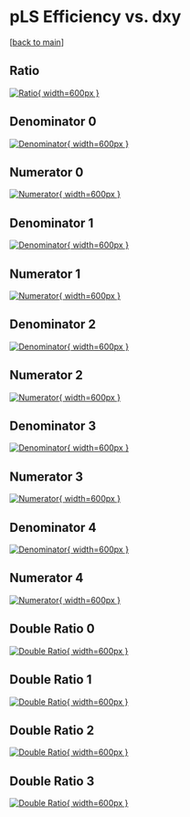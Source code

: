 # pLS Efficiency vs. dxy

[[back to main](./)]



## Ratio

[![Ratio](../mtv/var/pLS_vtr_11_1_eff_dxy.png){ width=600px }](../mtv/var/pLS_vtr_11_1_eff_dxy.pdf)

## Denominator 0

[![Denominator](../mtv/den/pLS_vtr_11_1_eff_dxy_den0.png){ width=600px }](../mtv/den/pLS_vtr_11_1_eff_dxy_den0.pdf)

## Numerator 0

[![Numerator](../mtv/num/pLS_vtr_11_1_eff_dxy_num0.png){ width=600px }](../mtv/num/pLS_vtr_11_1_eff_dxy_num0.pdf)

## Denominator 1

[![Denominator](../mtv/den/pLS_vtr_11_1_eff_dxy_den1.png){ width=600px }](../mtv/den/pLS_vtr_11_1_eff_dxy_den1.pdf)

## Numerator 1

[![Numerator](../mtv/num/pLS_vtr_11_1_eff_dxy_num1.png){ width=600px }](../mtv/num/pLS_vtr_11_1_eff_dxy_num1.pdf)

## Denominator 2

[![Denominator](../mtv/den/pLS_vtr_11_1_eff_dxy_den2.png){ width=600px }](../mtv/den/pLS_vtr_11_1_eff_dxy_den2.pdf)

## Numerator 2

[![Numerator](../mtv/num/pLS_vtr_11_1_eff_dxy_num2.png){ width=600px }](../mtv/num/pLS_vtr_11_1_eff_dxy_num2.pdf)

## Denominator 3

[![Denominator](../mtv/den/pLS_vtr_11_1_eff_dxy_den3.png){ width=600px }](../mtv/den/pLS_vtr_11_1_eff_dxy_den3.pdf)

## Numerator 3

[![Numerator](../mtv/num/pLS_vtr_11_1_eff_dxy_num3.png){ width=600px }](../mtv/num/pLS_vtr_11_1_eff_dxy_num3.pdf)

## Denominator 4

[![Denominator](../mtv/den/pLS_vtr_11_1_eff_dxy_den4.png){ width=600px }](../mtv/den/pLS_vtr_11_1_eff_dxy_den4.pdf)

## Numerator 4

[![Numerator](../mtv/num/pLS_vtr_11_1_eff_dxy_num4.png){ width=600px }](../mtv/num/pLS_vtr_11_1_eff_dxy_num4.pdf)

## Double Ratio 0

[![Double Ratio](../mtv/ratio/pLS_vtr_11_1_eff_dxy_ratio0.png){ width=600px }](../mtv/ratio/pLS_vtr_11_1_eff_dxy_ratio0.pdf)

## Double Ratio 1

[![Double Ratio](../mtv/ratio/pLS_vtr_11_1_eff_dxy_ratio1.png){ width=600px }](../mtv/ratio/pLS_vtr_11_1_eff_dxy_ratio1.pdf)

## Double Ratio 2

[![Double Ratio](../mtv/ratio/pLS_vtr_11_1_eff_dxy_ratio2.png){ width=600px }](../mtv/ratio/pLS_vtr_11_1_eff_dxy_ratio2.pdf)

## Double Ratio 3

[![Double Ratio](../mtv/ratio/pLS_vtr_11_1_eff_dxy_ratio3.png){ width=600px }](../mtv/ratio/pLS_vtr_11_1_eff_dxy_ratio3.pdf)

